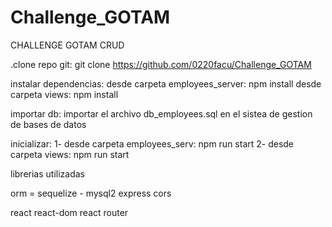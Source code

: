 # Challenge_GOTAM
CHALLENGE GOTAM CRUD

.clone repo git:  git clone https://github.com/0220facu/Challenge_GOTAM

instalar dependencias:
desde carpeta employees_server: npm install
desde carpeta views: npm install

importar db:
importar el  archivo db_employees.sql en el sistea de gestion de bases de datos

inicializar:
1- desde carpeta employees_serv: npm run start
2- desde carpeta views: npm run start

librerias utilizadas

orm = sequelize - mysql2
express
cors

react
react-dom
react router
